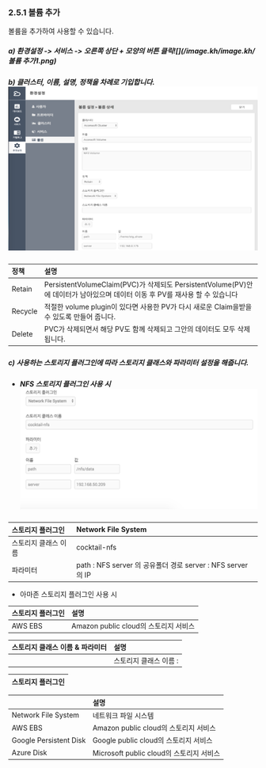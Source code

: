 ### 2.5.1    볼륨 추가

볼륨을 추가하여 사용할 수 있습니다.

##### a\)    환경설정 -&gt; 서비스 -&gt; 오른쪽 상단 + 모양의 버튼 클릭![](/image.kh/image.kh/볼륨 추가1.png)

##### b\)    클러스터, 이름, 설명, 정책을 차례로 기입합니다.![](/image.kh/image.kh/볼륨추가2.png)

| **정책** | **설명** |
| :--- | :--- |
| Retain | PersistentVolumeClaim\(PVC\)가 삭제되도 PersistentVolume\(PV\)안에 데이터가 남아있으며 데이터 이동 후 PV를 재사용 할 수 있습니다 |
| Recycle | 적절한 volume plugin이 있다면 사용한 PV가 다시 새로운 Claim을받을 수 있도록 만들어 줍니다. |
| Delete | PVC가 삭제되면서 해당 PV도 함께 삭제되고 그안의 데이터도 모두 삭제됩니다. |

##### 

##### c\) 사용하는 스토리지 플러그인에 따라 스토리지 클래스와 파라미터 설정을 해줍니다.

* ##### NFS 스토리지 플러그인 사용 시![](/assets/nfs.png)

| 스토리지 플러그인 | Network File System |
| :--- | :--- |
| 스토리지 클래스 이름 | cocktail-nfs |
| 파라미터 |  path : NFS server 의 공유폴더 경로                                               server : NFS server 의 IP |

* 아마존 스토리지 플러그인 사용 시

| 스토리지 플러그인 | **설명** |
| :--- | :--- |
| AWS EBS | Amazon public cloud의 스토리지 서비스 |

| 스토리지 클래스 이름 & 파라미터 | 설명 |
| :--- | :--- |
|  | 스토리지 클래스 이름 : |

| **스토리지 플러그인** |
| :--- |


|  | **설명** |
| :--- | :--- |
| Network File System | 네트워크 파일 시스템 |
| AWS EBS | Amazon public cloud의 스토리지 서비스 |
| Google Persistent Disk | Google public cloud의 스토리지 서비스 |
| Azure Disk | Microsoft public cloud의 스토리지 서비스 |



